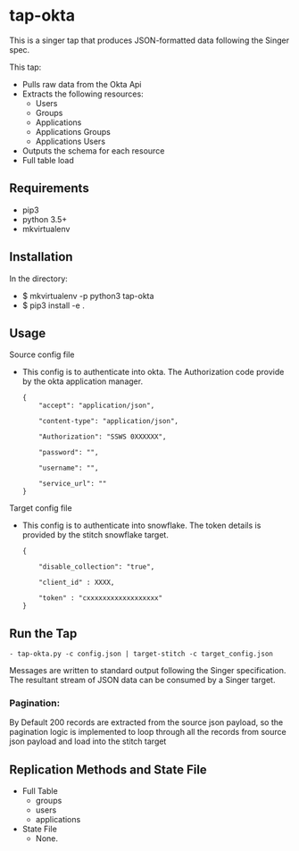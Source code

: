 # tap-okta
This is a singer tap that produces JSON-formatted data following the Singer spec.

This tap:
  - Pulls raw data from the Okta Api
  - Extracts the following resources: 
      - Users
      - Groups
      - Applications
      -	Applications Groups
      -	Applications Users
  - Outputs the schema for each resource
  - Full table load 
  
## Requirements
  - pip3
  - python 3.5+
  - mkvirtualenv
  
## Installation
In the directory:
  - $ mkvirtualenv -p python3 tap-okta
  - $ pip3 install -e .
  
## Usage
Source config file 
  - This config is to authenticate into okta. The Authorization code provide by the okta application manager.
  
        {
            "accept": "application/json",
            
            "content-type": "application/json",
            
            "Authorization": "SSWS 0XXXXXX",
            
            "password": "",
            
            "username": "",
             
            "service_url": ""
        }
Target config file
  - This config is to authenticate into snowflake. The token details is provided by the stitch snowflake target.
  
        {
        
            "disable_collection": "true",
          
            "client_id" : XXXX,
          
            "token" : "cxxxxxxxxxxxxxxxxxx"
        }
 
## Run the Tap
    - tap-okta.py -c config.json | target-stitch -c target_config.json
  
 Messages are written to standard output following the Singer specification. The resultant stream of JSON data can be consumed by a Singer target.
    
### Pagination:
 By Default 200 records are extracted from  the source json payload, so the pagination logic is implemented to loop through all the records from source json payload and load into the stitch target 
  
## Replication Methods and State File
  - Full Table
       - groups
       - users
       - applications
  - State File
       - None.

